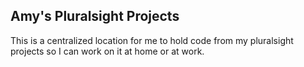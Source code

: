 ## Amy's Pluralsight Projects

This is a centralized location for me to hold code from my pluralsight projects so I can work on it at home or at work.
